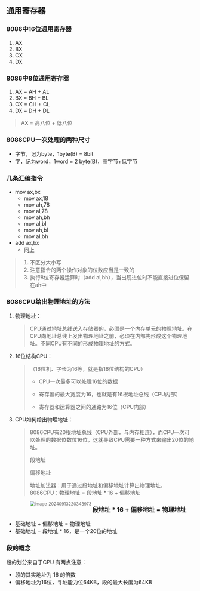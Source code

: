 ## 通用寄存器

### 8086中16位通用寄存器

1. AX
2. BX
3. CX
4. DX

### 8086中8位通用寄存器

1. AX = AH + AL
2. BX = BH + BL
3. CX = CH + CL
4. DX = DH + DL

> AX = 高八位 + 低八位

### 8086CPU一次处理的两种尺寸

+ 字节，记为byte，1byte(B) = 8bit
+ 字，记为word，1word = 2 byte(B)，高字节+低字节

### 几条汇编指令

+ mov ax,bx
  + mov ax,18
  + mov ah,78
  + mov al,78
  + mov ah,bh
  + mov al,bl
  + mov ah,bl
  + mov al,bh
+ add ax,bx
  + 同上

> 1. 不区分大小写
> 2. 注意指令的两个操作对象的位数应当是一致的
> 3. 执行8位寄存器运算时（add al,bh），当出现进位时不能直接进位保留在ah中

### 8086CPU给出物理地址的方法

1. 物理地址：

   > CPU通过地址总线送入存储器的，必须是一个内存单元的物理地址。在CPU向地址总线上发出物理地址之前，必须在内部先形成这个物理地址。不同CPU有不同的形成物理地址的方式。

2. 16位结构CPU：

   > （16位机、字长为16等，就是指16位结构的CPU）
   >
   > + CPU一次最多可以处理16位的数据
   >
   > + 寄存器的最大宽度为16，也就是有16根地址总线（CPU内部）
   > + 寄存器和运算器之间的通路为16位（CPU内部）

3. CPU如何给出物理地址：

   > 8086CPU有20根地址总线（CPU外部，与内存相连），而CPU一次可以处理的数据位数位16位，这就导致CPU需要一种方式来输出20位的地址。
   >
   > 段地址
   >
   > 偏移地址
   >
   > 地址加法器：用于通过段地址和偏移地址计算出物理地址，8086CPU：物理地址 = 段地址 * 16 + 偏移地址
   >
   > <img src="C:\Users\Administrator\AppData\Roaming\Typora\typora-user-images\image-20240913220343973.png" alt="image-20240913220343973" style="zoom: 80%;" align="left"/>

   

### 段地址 * 16 + 偏移地址 = 物理地址

+ 基础地址 + 偏移地址 = 物理地址
+ 基础地址 = 段地址 * 16，是一个20位的地址

### 段的概念

段的划分来自于CPU
有两点注意：

+ 段的其实地址为 16 的倍数
+ 偏移地址为16位，寻址能力位64KB，段的最大长度为64KB

